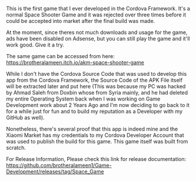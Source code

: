 This is the first game that I ever developed in the Cordova Framework. It's a normal Space Shooter Game and it was rejected over three times before it could be accepted into market after the final build was made.

At the moment, since theres not much downloads and usage for the game, ads have been disabled on Adsense, but you can still play the game and it'll work good. Give it a try.

The same game can be accessed from here: https://brotheralameen.itch.io/akm-space-shooter-game

While I don't have the Cordova Source Code that was used to develop this app from the Cordova Framework, the Source Code of the APK File itself will be extracted later and put here (This was because my PC was hacked by Ahmad Saleh from Doxbin whose from Syria mainly, and he had deleted my entire Operating System back when I was working on Game Development work about 2 Years Ago and I'm now deciding to go back to it for a while just for fun and to build my reputation as a Developer with my GitHub as well). 

Nonetheless, there's several proof that this app is indeed mine and the Xiaomi Market has my credentials to my Cordova Developer Account that was used to publish the build for this game. This game itself was built from scratch.

For Release Information, Please check this link for release documentation: https://github.com/brotheralameen1/Game-Development/releases/tag/Space_Game
